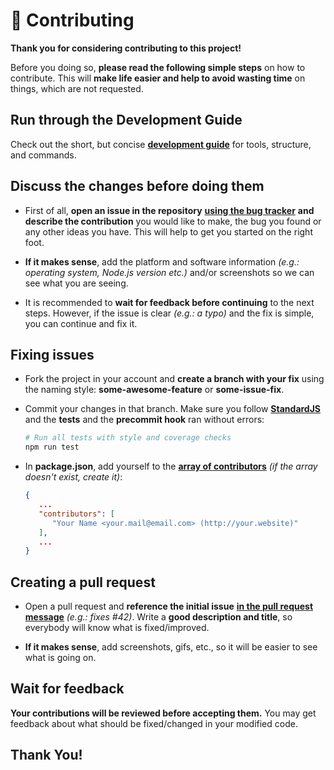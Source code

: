 # :beers: Contributing

**Thank you for considering contributing to this project!**

Before you doing so, **please read the following simple steps** on how to contribute. 
This will **make life easier and help to avoid wasting time** on things, which are not requested.

## Run through the Development Guide

Check out the short, but concise [**development guide**][url-dev-doc] for tools, structure, and commands.  

## Discuss the changes before doing them

 - First of all, **open an issue in the repository** [**using the bug tracker**][url-bugs] 
   **and describe the contribution** you would like to make, the bug you found or any other ideas you have.
   This will help to get you started on the right foot.
   
 - **If it makes sense**, add the platform and software information *(e.g.: operating system, Node.js version etc.)* 
   and/or screenshots so we can see what you are seeing.
 
 - It is recommended to **wait for feedback before continuing** to the next steps. However, 
   if the issue is clear *(e.g.: a typo)* and the fix is simple, you can continue and fix it.

## Fixing issues

 - Fork the project in your account and **create a branch with your fix** using 
   the naming style: **some-awesome-feature** or **some-issue-fix**.

 - Commit your changes in that branch. Make sure you follow [**StandardJS**][url-standard] and the **tests** and 
   the **precommit hook** ran without errors:
   
   ```bash
   # Run all tests with style and coverage checks
   npm run test
   ```
   
 - In **package.json**, add yourself to the [**array of contributors**][url-npm-contrib-doc]
   *(if the array doesn't exist, create it)*:
 
   ```json   
   {
      ...
      "contributors": [
         "Your Name <your.mail@email.com> (http://your.website)"
      ],
      ...
   }   
   ```
 
## Creating a pull request

 - Open a pull request and **reference the initial issue** [**in the pull request message**][url-pull-req-help] 
   *(e.g.: fixes #42)*. Write a **good description and title**, so everybody will know what is fixed/improved.

 - **If it makes sense**, add screenshots, gifs, etc., so it will be easier to see what is going on.

## Wait for feedback

**Your contributions will be reviewed before accepting them.**
You may get feedback about what should be fixed/changed in your modified code.

## Thank You!

  <!--- References ============================================================================ -->

  <!--- Badges -->

  <!--- URLs -->
  [url-bugs]:            https://github.com/@richrdkng/github-template/issues
  [url-standard]:        https://standardjs.com
  [url-npm-contrib-doc]: https://docs.npmjs.com/files/package.json#people-fields-author-contributors
  [url-pull-req-help]:   https://blog.github.com/2013-05-14-closing-issues-via-pull-requests
  [url-dev-doc]:         https://github.com/@richrdkng/github-template/blob/master/github/DEVELOPMENT.md
